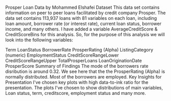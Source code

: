 Prosper Loan Data
by Mohammed Elshafei
Dataset
This data set contains information on peer to peer loans facilitated by credit company Prosper. The data set contains 113,937 loans with 81 variables on each loan, including loan amount, borrower rate (or interest rate), current loan status, borrower income, and many others. I have added a variable AverageCreditScore & CreditScoreBins for this analysis. So, for the purpose of this analysis we will look into the following variables:

Term
LoanStatus
BorrowerRate
ProsperRating (Alpha)
ListingCategory (numeric)
EmploymentStatus
CreditScoreRangeLower
CreditScoreRangeUpper
TotalProsperLoans
LoanOriginationDate
ProsperScore
Summary of Findings
The mode of the borrowers rate disribution is around 0.32.
We see here that the the ProsperRating (Alpha) is normally distributed.
Most of the borrowers are employed.
Key Insights for Presentation
I've chosen key plots with high data-to-ink ratio for the presentation. The plots I've chosen to show distributions of main variables, Loan status, term, creditscore, employment status and many more.

